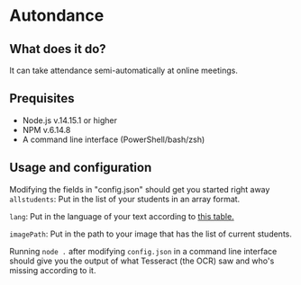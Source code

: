 # Autondance

## What does it do?
It can take attendance semi-automatically at online meetings.

## Prequisites
- Node.js v.14.15.1 or higher
- NPM v.6.14.8
- A command line interface (PowerShell/bash/zsh)

## Usage and configuration
Modifying the fields in "config.json" should get you started right away
`allstudents`: Put in the list of your students in an array format.

`lang`: Put in the language of your text according to [this table.](https://tesseract-ocr.github.io/tessdoc/Data-Files#data-files-for-version-400-november-29-2016)

`imagePath`: Put in the path to your image that has the list of current students. 

Running `node .` after modifying `config.json` in a command line interface should give you the output of what Tesseract (the OCR) saw and who's missing according to it.